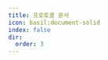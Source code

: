 ```yaml
---
title: 프로토콜 문서
icon: basil:document-solid
index: false
dir:
  order: 3
---
```


<Redirect to="integration" />
